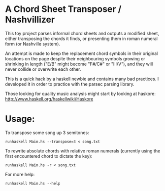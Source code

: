 A Chord Sheet Transposer / Nashvillizer
=======================================

This toy project parses informal chord sheets and outputs a modified sheet, either transposing the chords it 
finds, or presenting them in roman numeral form (or Nashville system).

An attempt is made to keep the replacement chord symbols in their original locations on the page despite their 
neighbouring symbols growing or shrinking in length ("E/B" might become "F#/C#" or "III/V"), 
and they will never collide or overwrite each other.

This is a quick hack by a haskell newbie and contains many bad practices.
I developed it in order to practice with the parsec parsing library.

Those looking for quality music analysis might start by looking at haskore:
http://www.haskell.org/haskellwiki/Haskore

Usage:
=======

To transpose some song up 3 semitones:

    runhaskell Main.hs --transpose=3 < song.txt

To rewrite absolute chords with relative roman numerals (currently using the first encountered chord to dictate the key):

    runhaskell Main.hs -r < song.txt

For more help:

    runhaskell Main.hs --help
